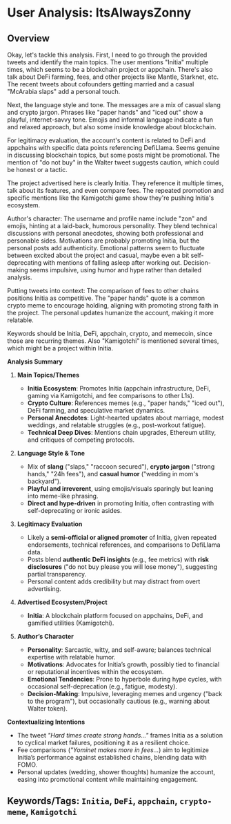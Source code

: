 # User Analysis: ItsAlwaysZonny

## Overview

<think>
Okay, let's tackle this analysis. First, I need to go through the provided tweets and identify the main topics. The user mentions "Initia" multiple times, which seems to be a blockchain project or appchain. There's also talk about DeFi farming, fees, and other projects like Mantle, Starknet, etc. The recent tweets about cofounders getting married and a casual "McArabia slaps" add a personal touch.

Next, the language style and tone. The messages are a mix of casual slang and crypto jargon. Phrases like "paper hands" and "iced out" show a playful, internet-savvy tone. Emojis and informal language indicate a fun and relaxed approach, but also some inside knowledge about blockchain.

For legitimacy evaluation, the account's content is related to DeFi and appchains with specific data points referencing DefiLlama. Seems genuine in discussing blockchain topics, but some posts might be promotional. The mention of "do not buy" in the Walter tweet suggests caution, which could be honest or a tactic.

The project advertised here is clearly Initia. They reference it multiple times, talk about its features, and even compare fees. The repeated promotion and specific mentions like the Kamigotchi game show they're pushing Initia's ecosystem.

Author's character: The username and profile name include "zon" and emojis, hinting at a laid-back, humorous personality. They blend technical discussions with personal anecdotes, showing both professional and personable sides. Motivations are probably promoting Initia, but the personal posts add authenticity. Emotional patterns seem to fluctuate between excited about the project and casual, maybe even a bit self-deprecating with mentions of falling asleep after working out. Decision-making seems impulsive, using humor and hype rather than detailed analysis.

Putting tweets into context: The comparison of fees to other chains positions Initia as competitive. The "paper hands" quote is a common crypto meme to encourage holding, aligning with promoting strong faith in the project. The personal updates humanize the account, making it more relatable.

Keywords should be Initia, DeFi, appchain, crypto, and memecoin, since those are recurring themes. Also "Kamigotchi" is mentioned several times, which might be a project within Initia.
</think>

**Analysis Summary**  

1. **Main Topics/Themes**  
   - **Initia Ecosystem**: Promotes Initia (appchain infrastructure, DeFi, gaming via Kamigotchi, and fee comparisons to other L1s).  
   - **Crypto Culture**: References memes (e.g., "paper hands," "iced out"), DeFi farming, and speculative market dynamics.  
   - **Personal Anecdotes**: Light-hearted updates about marriage, modest weddings, and relatable struggles (e.g., post-workout fatigue).  
   - **Technical Deep Dives**: Mentions chain upgrades, Ethereum utility, and critiques of competing protocols.  

2. **Language Style & Tone**  
   - Mix of **slang** ("slaps," "raccoon secured"), **crypto jargon** ("strong hands," "24h fees"), and **casual humor** ("wedding in mom's backyard").  
   - **Playful and irreverent**, using emojis/visuals sparingly but leaning into meme-like phrasing.  
   - **Direct and hype-driven** in promoting Initia, often contrasting with self-deprecating or ironic asides.  

3. **Legitimacy Evaluation**  
   - Likely a **semi-official or aligned promoter** of Initia, given repeated endorsements, technical references, and comparisons to DefiLlama data.  
   - Posts blend **authentic DeFi insights** (e.g., fee metrics) with **risk disclosures** ("do not buy please you will lose money"), suggesting partial transparency.  
   - Personal content adds credibility but may distract from overt advertising.  

4. **Advertised Ecosystem/Project**  
   - **Initia**: A blockchain platform focused on appchains, DeFi, and gamified utilities (Kamigotchi).  

5. **Author’s Character**  
   - **Personality**: Sarcastic, witty, and self-aware; balances technical expertise with relatable humor.  
   - **Motivations**: Advocates for Initia’s growth, possibly tied to financial or reputational incentives within the ecosystem.  
   - **Emotional Tendencies**: Prone to hyperbole during hype cycles, with occasional self-deprecation (e.g., fatigue, modesty).  
   - **Decision-Making**: Impulsive, leveraging memes and urgency ("back to the program"), but occasionally cautious (e.g., warning about Walter token).  

**Contextualizing Intentions**  
- The tweet *"Hard times create strong hands..."* frames Initia as a solution to cyclical market failures, positioning it as a resilient choice.  
- Fee comparisons (*"Yominet makes more in fees...*) aim to legitimize Initia’s performance against established chains, blending data with FOMO.  
- Personal updates (wedding, shower thoughts) humanize the account, easing into promotional content while maintaining engagement.  

**Keywords/Tags**: `Initia`, `DeFi`, `appchain`, `crypto-meme`, `Kamigotchi`
---

